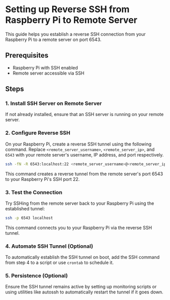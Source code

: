 # Setting up Reverse SSH from Raspberry Pi to Remote Server

This guide helps you establish a reverse SSH connection from your Raspberry Pi to a remote server on port 6543.

## Prerequisites
- Raspberry Pi with SSH enabled
- Remote server accessible via SSH

## Steps

### 1. Install SSH Server on Remote Server
If not already installed, ensure that an SSH server is running on your remote server.

### 2. Configure Reverse SSH
On your Raspberry Pi, create a reverse SSH tunnel using the following command. Replace `<remote_server_username>`, `<remote_server_ip>`, and `6543` with your remote server's username, IP address, and port respectively.
```bash
ssh -fN -R 6543:localhost:22 <remote_server_username>@<remote_server_ip>
```
This command creates a reverse tunnel from the remote server's port 6543 to your Raspberry Pi's SSH port 22.

### 3. Test the Connection
Try SSHing from the remote server back to your Raspberry Pi using the established tunnel:
```bash
ssh -p 6543 localhost
```
This command connects you to your Raspberry Pi via the reverse SSH tunnel.

### 4. Automate SSH Tunnel (Optional)
To automatically establish the SSH tunnel on boot, add the SSH command from step 4 to a script or use `crontab` to schedule it.

### 5. Persistence (Optional)
Ensure the SSH tunnel remains active by setting up monitoring scripts or using utilities like autossh to automatically restart the tunnel if it goes down.
